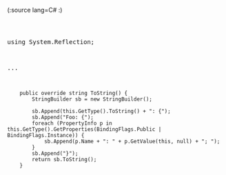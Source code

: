 

(:source lang=C# :) <pre class="escaped">

using System.Reflection;

...

        public override string ToString() {
            StringBuilder sb = new StringBuilder();

            sb.Append(this.GetType().ToString() + ": {");
            sb.Append("Foo: {");
            foreach (PropertyInfo p in this.GetType().GetProperties(BindingFlags.Public | BindingFlags.Instance)) {
                sb.Append(p.Name + ": " + p.GetValue(this, null) + "; ");
            }
            sb.Append("}");
            return sb.ToString();
        }

</pre>
